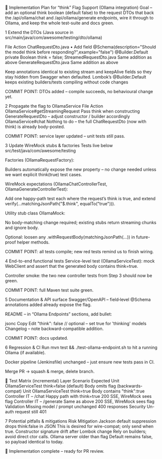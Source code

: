 🔧 Implementation Plan for “think” Flag Support (Ollama integration)
Goal – add an optional think boolean (default false) to the request DTOs that back the /api/ollama/chat and /api/ollama/generate endpoints, wire it through to Ollama, and keep the whole test-suite and docs green.

1 Extend the DTOs
(Java source in src/main/java/com/awesome/testing/dto/ollama)

File	Action
ChatRequestDto.java	• Add field
@Schema(description="Should the model think before responding?",example="false")
@Builder.Default private Boolean think = false;
StreamedRequestDto.java	Same addition as above
GenerateRequestDto.java	Same addition as above

Keep annotations identical to existing stream and keepAlive fields so they stay hidden from Swagger when defaulted.
Lombok’s @Builder.Default keeps existing builders/tests compiling without code changes

COMMIT POINT: DTOs added – compile succeeds, no behavioural change yet.

2 Propagate the flag to OllamaService
File	Action
OllamaService#getStreamingRequest	Pass think when constructing GenerateRequestDto – adjust constructor / builder accordingly 
OllamaService#chat	Nothing to do – the full ChatRequestDto (now with think) is already body-posted.

COMMIT POINT: service layer updated – unit tests still pass.

3 Update WireMock stubs & factories
Tests live below src/test/java/com/awesome/testing

Factories (OllamaRequestFactory):

Builders automatically expose the new property – no change needed unless we want explicit think(true) test cases.

WireMock expectations (OllamaChatControllerTest, OllamaGenerateControllerTest):

Add one happy-path test each where the request’s think is true, and extend verify(…matchingJsonPath("$.think", equalTo("true"))).

Utility stub class OllamaMock:

No body-matching change required; existing stubs return streaming chunks and ignore body.

Optional: loosen any .withRequestBody(matchingJsonPath(...)) in future-proof helper methods.

COMMIT POINT: all tests compile; new red tests remind us to finish wiring.

4 End-to-end functional tests
Service-level test (OllamaServiceTest): mock WebClient and assert that the generated body contains think=true.

Controller smoke: the two new controller tests from Step 3 should now be green.

COMMIT POINT: full Maven test suite green.

5 Documentation & API surface
Swagger/OpenAPI – field‐level @Schema annotations added already expose the flag.

README – in “Ollama Endpoints” sections, add bullet:

jsonc
Copy
Edit
"think": false // optional – set true for 'thinking' models
Changelog – note backward-compatible addition.

COMMIT POINT: docs updated.

6 Regression & CI
Run mvn test && ./test-ollama-endpoint.sh to hit a running Ollama (if available).

Docker pipeline (Jenkinsfile) unchanged – just ensure new tests pass in CI.

Merge PR → squash & merge, delete branch.

🧪 Test Matrix (incremental)
Layer	Scenario	Expected
Unit OllamaServiceTest	think=false (default)	Body omits flag (backwards-compat)
Unit OllamaServiceTest	think=true	Body contains "think":true
Controller IT – /chat	Happy path with think=true	200 SSE, WireMock sees flag
Controller IT – /generate	Same as above	200 SSE, WireMock sees flag
Validation	Missing model / prompt	unchanged 400 responses
Security	Un-auth request still 401	

7 Potential pitfalls & mitigations
Risk	Mitigation
Jackson default suppression drops think:false in JSON	This is desired for wire-compat; only send when true.
Constructor signature drift after Lombok change	Rely on builders; avoid direct ctor calls.
Ollama server older than flag	Default remains false, so payload identical to today.

🎉 Implementation complete – ready for PR review.